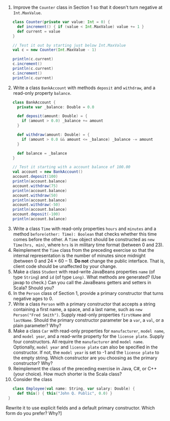 1. Improve the `Counter` class in Section 1 so that it doesn't turn negative at `Int.MaxValue`.
 ```scala
    class Counter(private var value: Int = 0) {
      def increment() { if (value < Int.MaxValue) value += 1 }
      def current = value
    }

    // Test it out by starting just below Int.MaxValue
    val c = new Counter(Int.MaxValue - 1)

    println(c.current)
    c.increment()
    println(c.current)
    c.increment()
    println(c.current)
```

2. Write a class `BankAccount` with methods `deposit` and `withdraw`, and a read-only property `balance`.
 ```scala
    class BankAccount {
      private var _balance: Double = 0.0

      def deposit(amount: Double) = {
        if (amount > 0.0) _balance += amount
      }

      def withdraw(amount: Double) = {
        if (amount > 0.0 && amount <= _balance) _balance -= amount
      }

      def balance = _balance
    }

    // Test it starting with a account balance of 100.00
    val account = new BankAccount()
    account.deposit(100)
    println(account.balance)
    account.withdraw(75)
    println(account.balance)
    account.withdraw(50)
    println(account.balance)
    account.withdraw(-50)
    println(account.balance)
    account.deposit(-100)
    println(account.balance)
```

3. Write a class `Time` with read-only properties `hours` and `minutes` and a method `before(other: Time): Boolean` that checks whether this time comes before the other. A `Time` object should be constructed as `new Time(hrs, min)`, where `hrs` is in military time format (between 0 and 23).
4. Reimplement the `Time` class from the preceding exercise so that the internal representation is the number of minutes since midnight (between 0 and 24 × 60 – 1). **Do not** change the public interface. That is, client code should be unaffected by your change.
5. Make a class `Student` with read-write JavaBeans properties `name` (of type `String`) and `id` (of type `Long)`. What methods are generated? (Use javap to check.) Can you call the JavaBeans getters and setters in Scala? Should you?
6. In the `Person` class of Section 1, provide a primary constructor that turns negative ages to 0.
7. Write a class `Person` with a primary constructor that accepts a string containing a first name, a space, and a last name, such as `new Person("Fred Smith")`. Supply read-only properties `firstName` and `lastName`. Should the primary constructor parameter be a `var`, a `val`, or a plain parameter? Why?
8. Make a class `Car` with read-only properties for `manufacturer`, `model name`, and `model year`, and a read-write property for the `license plate`. Supply four constructors. All require the `manufacturer` and `model name`. Optionally, `model year` and `license plate` can also be specified in the constructor. If not, the `model year` is set to -1 and the `license plate` to the empty string. Which constructor are you choosing as the primary constructor? Why?
9. Reimplement the class of the preceding exercise in Java, C#, or C++ (your choice). How much shorter is the Scala class?
10. Consider the class 
 ```scala
    class Employee(val name: String, var salary: Double) {
      def this() { this("John Q. Public", 0.0) }
  }
```

 Rewrite it to use explicit fields and a default primary constructor. Which form do you prefer? Why?]
